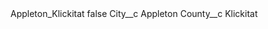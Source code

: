 <?xml version="1.0" encoding="UTF-8"?>
<CustomMetadata xmlns="http://soap.sforce.com/2006/04/metadata" xmlns:xsi="http://www.w3.org/2001/XMLSchema-instance" xmlns:xsd="http://www.w3.org/2001/XMLSchema">
    <label>Appleton_Klickitat</label>
    <protected>false</protected>
    <values>
        <field>City__c</field>
        <value xsi:type="xsd:string">Appleton</value>
    </values>
    <values>
        <field>County__c</field>
        <value xsi:type="xsd:string">Klickitat</value>
    </values>
</CustomMetadata>
